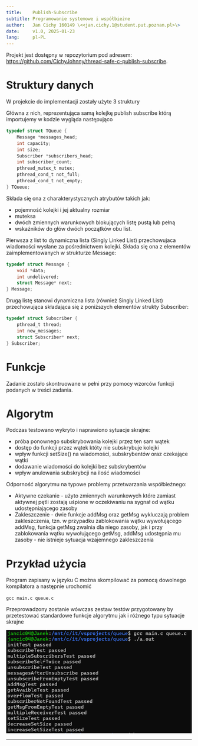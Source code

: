 ```yaml
---
title:    Publish-Subscribe
subtitle: Programowanie systemowe i współbieżne
author:   Jan Cichy 160149 \<<jan.cichy.1@student.put.poznan.pl>\>
date:     v1.0, 2025-01-23
lang:     pl-PL
---
```



Projekt jest dostępny w repozytorium pod adresem:  
<https://github.com/CichyJohnny/thread-safe-c-publish-subscribe>.


# Struktury danych

W projekcie do implementacji zostały użyte 3 struktury

Główna z nich, reprezentująca samą kolejkę publish subscribe którą importujemy w kodzie wygląda następująco

```c
typedef struct TQueue {
    Message *messages_head;
    int capacity;
    int size;
    Subscriber *subscribers_head;
    int subscriber_count;
    pthread_mutex_t mutex;
    pthread_cond_t not_full;
    pthread_cond_t not_empty;
} TQueue;
```

Składa się ona z charakterystycznych atrybutów takich jak:

* pojemność kolejki i jej aktualny rozmiar
* muteksa
* dwóch zmiennych warunkowych blokujących listę pustą lub pełną
* wskaźników do głów dwóch początków obu list.

Pierwsza z list to dynamiczna lista (Singly Linked List) przechowujaca wiadomości wysłane za pośrednictwem kolejki. Składa się ona z elementów zaimplementowanych w strukturze Message:

```C
typedef struct Message {
    void *data;
    int undelivered;
    struct Message* next;
} Message;
```

Drugą listę stanowi dynamiczna lista (również Singly Linked List) przechowująca składająca się z poniższych elementów strukty Subscriber:

```c
typedef struct Subscriber {
    pthread_t thread;
    int new_messages;
    struct Subscriber* next;
} Subscriber;
```

# Funkcje

Zadanie zostało skontruowane w pełni przy pomocy wzorców funkcji podanych w treści zadania.

# Algorytm

Podczas testowano wykryto i naprawiono sytuacje skrajne:

* próba ponownego subskrybowania kolejki przez ten sam wątek
* dostęp do funkcji przez wątek któty nie subskrybuje kolejki
* wpływ funkcji setSize() na wiadomości, subskrybentów oraz czekające wątki
* dodawanie wiadomości do kolejki bez subskrybentów
* wpływ anulowania subskrybcji na ilość wiadomości


Odporność algorytmu na typowe problemy przetwarzania współbieżnego:

* Aktywne czekanie - użyto zmiennych warunkowych które zamiast aktywnej pętli zostają uśpione w oczekiwaniu na sygnał od wątku udostępniającego zasoby
* Zakleszczenie - dwie funkcje addMsg oraz getMsg wykluczają problem zakleszczenia, tzn. w przypadku zablokowania wątku wywołującego addMsg, funkcja getMsg zwalnia dla niego zasoby, jak i przy zablokowania wątku wywołującego getMsg, addMsg udostępnia mu zasoby - nie istnieje sytuacja wzajemnego zakleszczenia


# Przykład użycia

Program zapisany w języku C można skompilować za pomocą dowolnego kompilatora a następnie urochomić

`gcc main.c queue.c`

Przeprowadzony zostanie wówczas zestaw testów przygotowany by przetestować standardowe funkcje algorytmu jak i różnego typu sytuacje skrajne

![wyniki testów](image.png)

-------------------------------------------------------------------------------